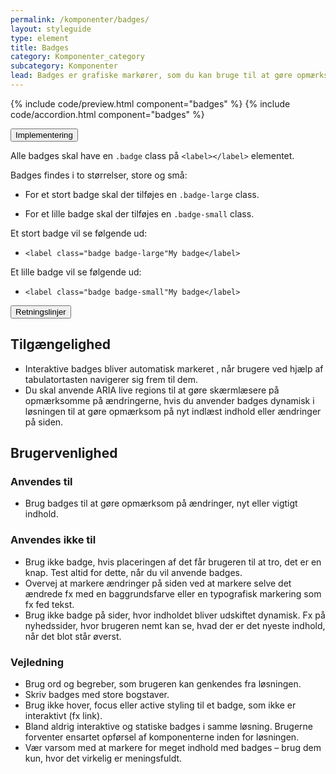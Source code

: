 ```yaml
---
permalink: /komponenter/badges/
layout: styleguide
type: element
title: Badges
category: Komponenter_category
subcategory: Komponenter
lead: Badges er grafiske markører, som du kan bruge til at gøre opmærksom på nyt eller vigtigt indhold. 
---
```


{% include code/preview.html component="badges" %}
{% include code/accordion.html component="badges" %}
<div class="accordion-bordered">
  <button class="button-unstyled accordion-button"
    aria-expanded="false" aria-controls="code-documentation">
    Implementering
  </button>
  <div id="code-documentation" class="accordion-content">
    <section>
        <p>Alle badges skal have en <code>.badge</code> class på <code>&lt;label&gt;&lt;/label&gt;</code> elementet.</p>
        <p>Badges findes i to størrelser, store og små:</p>
        <ul>
          <li><p>For et stort badge skal der tilføjes en <code>.badge-large</code> class. </p></li>
          <li><p>For et lille badge skal der tilføjes en <code>.badge-small</code> class. </p></li>
        </ul>
        <p>Et stort badge vil se følgende ud:</p>
        <ul>
          <li><code>&lt;label class="badge badge-large"My badge&lt;/label&gt;</code></li>
        </ul>
        <p>Et lille badge vil se følgende ud:</p>
        <ul>
          <li><code>&lt;label class="badge badge-small"My badge&lt;/label&gt;</code></li>
        </ul>
    </section>
  </div>
</div>

<div class="accordion-bordered">
  <button class="button-unstyled accordion-button"
      aria-expanded="true" aria-controls="label-docs">
    Retningslinjer
  </button>
  <div id="label-docs" aria-hidden="false" class="accordion-content">
    <article>
      <section>
          <h2 class="h4">Tilgængelighed</h2>
          <ul>
              <li>Interaktive badges bliver automatisk markeret , når brugere ved hjælp af tabulatortasten navigerer sig frem til dem.</li>
              <li>Du skal anvende ARIA live regions til at gøre skærmlæsere på opmærksomme på ændringerne, hvis du anvender badges dynamisk i løsningen til at gøre opmærksom på nyt indlæst indhold eller ændringer på siden.</li>
          </ul>
      </section>
      <section>
          <h2 class="h4">Brugervenlighed</h2>
          <h3 class="h5">Anvendes til</h3>
          <ul>
            <li>Brug badges til at gøre opmærksom på ændringer, nyt eller vigtigt indhold.</li>
          </ul>
          <h3 class="h5">Anvendes ikke til</h3>
          <ul>
              <li>Brug ikke badge, hvis placeringen af det får brugeren til at tro, det er en knap. Test altid for dette, når du vil anvende badges.</li>
              <li>Overvej at markere ændringer på siden ved at markere selve det ændrede fx med en baggrundsfarve eller en typografisk markering som fx fed tekst.</li>
              <li>Brug ikke badge på sider, hvor indholdet bliver udskiftet dynamisk. Fx på nyhedssider, hvor brugeren nemt kan se, hvad der er det nyeste indhold, når det blot står øverst.</li>
          </ul>
          <h3 class="h5">Vejledning</h3>                
          <ul>
              <li>Brug ord og begreber, som brugeren kan genkendes fra løsningen.</li>  
              <li>Skriv badges med store bogstaver.</li>
              <li>Brug ikke hover, focus eller active styling til et badge, som ikke er interaktivt (fx link).</li>
              <li>Bland aldrig interaktive og statiske badges i samme løsning. Brugerne forventer ensartet opførsel af komponenterne inden for løsningen.</li>
              <li>Vær varsom med at markere for meget indhold med badges – brug dem kun, hvor det virkelig er meningsfuldt.</li>
          </ul>
      </section>
    </article>
  </div>
</div>
